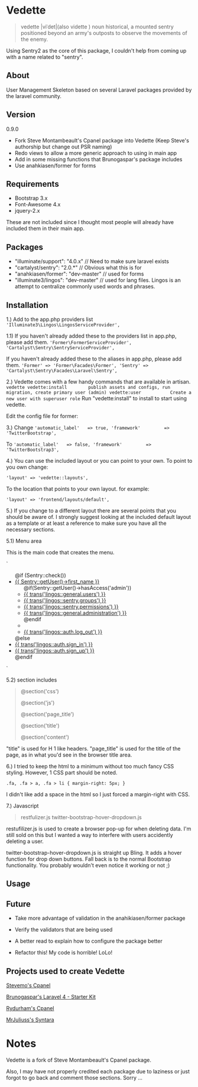 Vedette
=======

> vedette |viˈdet|(also vidette )
> noun
> historical, a mounted sentry positioned beyond an army's outposts to observe the movements of the enemy.


Using Sentry2 as the core of this package, I couldn't help from coming up with a name related to "sentry".


## About
User Management Skeleton based on several Laravel packages provided by the laravel community.


## Version
0.9.0

* Fork Steve Montambeault's Cpanel package into Vedette (Keep Steve's authorship but change out PSR naming)
* Redo views to allow a more generic approach to using in main app
* Add in some missing functions that Brunogaspar's package includes
* Use anahkiasen/former for forms


## Requirements
* Bootstrap 3.x
* Font-Awesome 4.x
* jquery-2.x

These are not included since I thought most people will already have included them in their main app.


## Packages
* "illuminate/support": "4.0.x"      // Need to make sure laravel exists
* "cartalyst/sentry": "2.0.*"        // Obvious what this is for
* "anahkiasen/former": "dev-master"  // used for forms
* "illuminate3/lingos": "dev-master" // used for lang files. Lingos is an attempt to centralize commonly used words and phrases.


## Installation

1.)
Add to the app.php providers list
`'Illuminate3\Lingos\LingosServiceProvider',`

1.1)
If you haven't already added these to the providers list in app.php, please add them.
`
'Former\FormerServiceProvider',
'Cartalyst\Sentry\SentryServiceProvider',
`

If you haven't already added these to the aliases in app.php, please add them.
`
'Former' => 'Former\Facades\Former',
'Sentry' => 'Cartalyst\Sentry\Facades\Laravel\Sentry',
`

2.)
Vedette comes with a few handy commands that are available in artisan.
`
vedette
  vedette:install        publish assets and configs, run migration, create primary user (admin)
  vedette:user           Create a new user with superuser role
`
Run "vedette:install" to install to start using vedette.

Edit the config file for former:

3.)
Change
`
'automatic_label'   => true,
'framework'         => 'TwitterBootstrap',
`

To
`
'automatic_label'   => false,
'framework'         => 'TwitterBootstrap3',
`

4.)
You can use the included layout or you can point to your own.
To point to you own change:

`
'layout' => 'vedette::layouts',
`

To the location that points to your own layout. for example:

`
'layout' => 'frontend/layouts/default',
`

5.)
If you change to a different layout there are several points that you should be aware of.
I strongly suggest looking at the included default layout as a template or at least a reference
to make sure you have all the necessary sections.

5.1)
Menu area

This is the main code that creates the menu.

`
<ul class="nav navbar-nav navbar-right">
	@if (Sentry::check())
	<li class="dropdown{{ (Request::is('auth*') ? ' active' : '') }}">
		<a class="dropdown-toggle" id="dLabel" role="button" data-toggle="dropdown" data-target="#" href="{{ route('home') }}" data-hover="dropdown">
			<i class="fa fa-user"></i>
			{{ Sentry::getUser()->first_name }}
			<b class="caret"></b>
		</a>
		<ul class="dropdown-menu" role="menu" aria-labelledby="dLabel">
			@if(Sentry::getUser()->hasAccess('admin'))
				<li><a href="{{ route('users') }}"><i class="fa fa-wrench"></i>{{ trans('lingos::general.users') }}</a></li>
				<li><a href="{{ route('groups') }}"><i class="fa fa-wrench"></i>{{ trans('lingos::sentry.groups') }}</a></li>
				<li><a href="{{ route('permissions') }}"><i class="fa fa-wrench"></i>{{ trans('lingos::sentry.permissions') }}</a></li>
				<li><a href="{{ route('admin') }}"><i class="fa fa-gear"></i>{{ trans('lingos::general.administration') }}</a></li>
			@endif
			<li class="divider"></li>
			<li><a href="{{ route('logout') }}"><i class="fa fa-power-off"></i>{{ trans('lingos::auth.log_out') }}</a></li>
		</ul>
	</li>
	@else
		<li {{ (Request::is('auth/login') ? 'class="active"' : '') }}><a href="{{ route('login') }}">{{ trans('lingos::auth.sign_in') }}</a></li>
		<li {{ (Request::is('auth/register') ? 'class="active"' : '') }}><a href="{{ route('register') }}">{{ trans('lingos::auth.sign_up') }}</a></li>
	@endif
</ul>
`

5.2)
section includes

> @section('css')
>
> @section('js')
>
> @section('page_title')
>
> @section('title')
>
> @section('content')

"title" is used for H 1 like headers.
"page_title" is used for the title of the page, as in what you'd see in the browser title area.

6.)
I tried to keep the html to a minimum without too much fancy CSS styling. However, 1 CSS part should be noted.

`
.fa,
.fa > a,
.fa > li {
  margin-right: 5px;
}
`

I didn't like add a space in the html so I just forced a margin-right with CSS.

7.)
Javascript

> restfulizer.js
> twitter-bootstrap-hover-dropdown.js

restufilizer.js is used to create a browser pop-up for when deleting data. I'm still sold on this but I
wanted a way to interfere with users accidently deleting a user.

twitter-bootstrap-hover-dropdown.js is straight up Bling. It adds a hover function for drop down buttons. Fall back
is to the normal Bootstrap functionality. You probably wouldn't even notice it working or not ;)


## Usage


## Future
* Take more advantage of validation in the anahikiasen/former package
* Verify the validators that are being used
* A better read to explain how to configure the package better

* Refactor this! My code is horrible! LoLo!


## Projects used to create Vedette
[Stevemo's Cpanel](https://github.com/stevemo/cpanel "Stevemo's Cpanel")

[Brunogaspar's Laravel 4 - Starter Kit](https://github.com/brunogaspar/laravel4-starter-kit "Brunogaspar's Laravel 4 - Starter Kit")

[Rydurham's Cpanel](https://github.com/rydurham/L4withSentry "Rydurham's L4withSentry")

[MrJuliuss's Syntara](https://github.com/MrJuliuss/syntara "MrJuliuss's Syntara")


# Notes
Vedette is a fork of Steve Montambeault's Cpanel package.

Also, I may have not properly credited each package due to laziness or just forgot to go back and comment those sections.
Sorry ...

